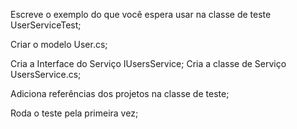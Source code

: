 Escreve o exemplo do que você espera usar na classe de teste UserServiceTest;

Criar o modelo User.cs;

Cria a Interface do Serviço IUsersService;
Cria a classe de Serviço UsersService.cs;

Adiciona referências dos projetos na classe de teste;

Roda o teste pela primeira vez;